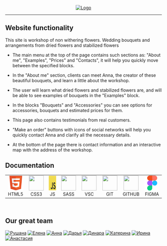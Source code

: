 <p align="center">
      <a href="https://imgbb.com/"><img src="https://i.ibb.co/JQF1sqq/Logo.png" alt="Logo" border="0"></a>
</p>

---

## Website functionality
This site is workshop of non withering flowers.
Wedding bouquets and arrangements from dried flowers and stabilized flowers

* The main menu at the top of the page contains such sections as: "About me", "Examples", "Prices" and "Contacts", it will help you quickly move between the specified blocks.

* In the "About me" section, clients can meet Anna, the creator of these beautiful bouquets, and learn a little about the workshop.

* The user will learn what dried flowers and stabilized flowers are, and will be able to see examples of bouquets in the "Examples" block.

* In the blocks "Bouquets" and "Accessories" you can see options for accessories, bouquets and estimated prices for them.

* This page also contains testimonials from real customers.

* "Мake an order" buttons with icons of social networks will help you quickly contact Anna and clarify all the necessary details.

* Аt the bottom of the page there is contact information and an interactive map with the address of the workshop.


## Documentation

<table  align="center">
  <tr>
    <td align="center" width="96">
      <a href="#sssheina-tech">
        <img src="https://github.com/devicons/devicon/blob/master/icons/html5/html5-original.svg" title="HTML5" alt="HTML" width="48" height="48"/>
      </a>
      <br>HTML5
    </td>
    <td align="center" width="96">
      <a href="#sssheina-tech">
       <img src="https://cdn.jsdelivr.net/gh/devicons/devicon/icons/css3/css3-original.svg" width="48" height="48"/>
      </a>
      <br>CSS3
    </td>
    <td align="center" width="96">
      <a href="#sssheina-tech">
        <img src="https://github.com/devicons/devicon/blob/master/icons/javascript/javascript-original.svg" title="JavaScript" alt="JavaScript" width="48" height="48" />
      </a>
      <br>JS
    </td>
    <td align="center" width="96">
      <a href="#sssheina-tech">
        <img src="https://cdn.jsdelivr.net/gh/devicons/devicon/icons/sass/sass-original.svg" width="48" height="48"/>
      </a>
      <br>SASS
    </td>
    <td align="center"  width="96">
      <a href="#sssheina-tech">
        <img src="https://cdn.jsdelivr.net/gh/devicons/devicon/icons/vscode/vscode-original.svg"  width="48" height="48"/>
      </a>
      <br>VSC
    </td>
    <td align="center" width="96">
      <a href="#sssheina-tech" >
        <img src="https://cdn.jsdelivr.net/gh/devicons/devicon/icons/git/git-original.svg"  width="48" height="48"/>
      </a>
      <br>GIT
    </td>
    <td align="center" width="96"> 
      <a href="#sssheina-tech" >
        <img src="https://cdn.jsdelivr.net/gh/devicons/devicon/icons/github/github-original.svg" width="48" height="48"/>
      </a>
      <br>GITHUB
    </td> 
    <td align="center"  width="96">
      <a href="#sssheina-tech">
        <img src="https://github.com/devicons/devicon/blob/master/icons/figma/figma-original.svg" title="Bootstrap" **alt="Figma"  width="48" height="48"/>
      </a>
      <br>FIGMA
    </td>
  </tr>
</table>
<br>




## Our great team
  [![Рушана](https://img.shields.io/badge/-Rushana-black?style=for-the-badge&logo=github&logoColor=white)](https://github.com/rushakramova)
  [![Елена](https://img.shields.io/badge/-Elena-black?style=for-the-badge&logo=github&logoColor=white)](https://github.com/Elena763)
  [![Анна](https://img.shields.io/badge/-Anna-black?style=for-the-badge&logo=github&logoColor=white)](https://github.com/AnnaShp)
  [![Дарья](https://img.shields.io/badge/-Daria-black?style=for-the-badge&logo=github&logoColor=white)](https://github.com/DashaShkoldina)
  [![Динара](https://img.shields.io/badge/-Dinara-black?style=for-the-badge&logo=github&logoColor=white)](https://github.com/DinaraDervel)
  [![Катерина](https://img.shields.io/badge/-Katerina-black?style=for-the-badge&logo=github&logoColor=white)](https://github.com/Ta-samaya-Katya)
  [![Ирина](https://img.shields.io/badge/-Irina-black?style=for-the-badge&logo=github&logoColor=white)](https://github.com/lrina7)
  [![Анастасия](https://img.shields.io/badge/-Anastasia-black?style=for-the-badge&logo=github&logoColor=white)](https://github.com/YaAnastasia)
  
  

